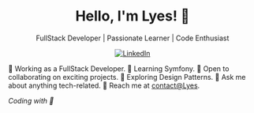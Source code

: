 <h1 align="center">Hello, I'm Lyes! 👋</h1>
<p align="center">
  FullStack Developer | Passionate Learner | Code Enthusiast
</p>

<p align="center">
  <a href="https://www.linkedin.com/in/lyes-djaout-210244229/"><img src="https://img.shields.io/badge/LinkedIn-Lyes%20Djaout-blue" alt="LinkedIn"></a>
</p>

💼 Working as a FullStack Developer.
🌱 Learning Symfony.
🚀 Open to collaborating on exciting projects.
🤔 Exploring Design Patterns.
💬 Ask me about anything tech-related.
📧 Reach me at [contact@Lyes](mailto:djaoutlyes24@gmail.com).

<!-- Footer -->
<p align="left">
  <i>Coding with 💖</i>
</p>
